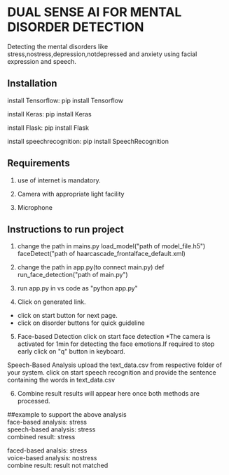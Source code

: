 
# DUAL SENSE AI FOR MENTAL DISORDER DETECTION

Detecting the mental disorders like stress,nostress,depression,notdepressed and anxiety using facial expression and speech.




## Installation

install Tensorflow: pip install Tensorflow

install Keras: pip install Keras

install Flask: pip install Flask

install speechrecognition: pip install SpeechRecognition




## Requirements

1. use of internet is mandatory.

2. Camera with appropriate light facility

3. Microphone
## Instructions to run project
1. change the path in mains.py 
load_model("path of model_file.h5") 
faceDetect("path of haarcascade_frontalface_default.xml)

2. change the path in app.py(to connect main.py)
def run_face_detection("path of main.py")

3. run app.py in vs code  as "python app.py"

4. Click on generated link.
* click on start button for next page.
* click on  disorder buttons for quick guideline 

5. Face-based Detection
click on start face detection 
*The camera is activated for 1min for detecting  the face emotions.If required to stop early click on "q" button in keyboard.

Speech-Based Analysis
upload the text_data.csv from respective folder of your system.
click on start speech recognition and provide the sentence containing the words in text_data.csv

6. Combine result
results will appear here once both methods are processed.

##example to support the above analysis  
face-based analysis: stress  
speech-based analysis: stress  
combined result: stress

faced-based analsis: stress  
voice-based analysis: nostress  
combine result: result not matched 


